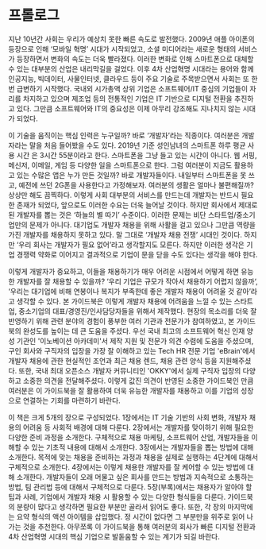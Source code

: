 # 프롤로그

지난 10년간 사회는 우리가 예상치 못한 빠른 속도로 발전했다. 2009년 애플 아이폰의 등장으로 인해 ‘모바일 혁명’ 시대가 시작되었고, 소셜 미디어라는 새로운 형태의 서비스가 등장하면서 변화의 속도는 더욱 빨라졌다. 이러한 변화로 인해 스마트폰으로 대체할 수 있는 대부분의 산업은 내리막길을 걸었다. 이후 4차 산업혁명 시대라는 용어와 함께 인공지능, 빅데이터, 사물인터넷, 클라우드 등이 주요 기술로 주목받으면서 사회는 또 한 번 급변하기 시작했다. 국내외 시가총액 상위 기업은 소프트웨어/IT 중심의 기업들이 자리를 차지하고 있으며 제조업 등의 전통적인 기업은 IT 기반으로 디지털 전환을 추진하고 있다. 그만큼 소프트웨어와 IT의 중요성은 이제 아무리 강조해도 지나치지 않는 시대가 되었다.

이 기술을 움직이는 핵심 인력은 누구일까? 바로 ‘개발자’라는 직종이다. 여러분은 개발자라는 말을 처음 들어봤을 수도 있다. 2019년 기준 성인남녀의 스마트폰 하루 평균 사용 시간 은 3시간 55분이라고 한다. 스마트폰을 그냥 들고 있는 시간이 아니다. 웹 서핑, 메신저, 이메일, 게임 등 다양한 일을 스마트폰으로 한다. 그럼 여러분이 지금도 활용하고 있는 수많은 앱은 누가 만든 것일까? 바로 개발자들이다. 내일부터 스마트폰을 못 쓰고, 예전에 쓰던 2G폰을 사용한다고 가정해보자. 여러분의 생활은 얼마나 불편해질까? 상상만 해도 끔찍하다. 이렇게 사회 대부분의 서비스를 만드는데 개발자는 반드시 필요한 존재가 되었다, 앞으로도 이러한 수요는 더욱 늘어날 것이다. 하지만 회사에서 제대로 된 개발자를 뽑는 것은 ‘하늘의 별 따기’ 수준이다. 이러한 문제는 비단 스타트업/중소기업만의 문제가 아니다. 대기업도 개발자 채용을 위해 사활을 걸고 있으나 그만큼 역량을 가진 개발자를 채용하지 못하고 있다. 말 그대로 ‘개발자 채용 전쟁’ 시대인 것이다. 하지만 ‘우리 회사는 개발자가 필요 없어’라고 생각할지도 모른다. 하지만 이러한 생각은 기업 경쟁력 약화로 이어지고 결과적으로 기업이 문을 닫을 수도 있다는 생각을 해야 한다.

이렇게 개발자가 중요하고, 이들을 채용하기가 매우 어려운 시점에서 어떻게 하면 유능한 개발자를 잘 채용할 수 있을까? ‘우리 기업은 규모가 작아서 채용하기 어렵지 않을까‘, ‘우리는 대기업에 비해 연봉이나 복지가 부족한데 좋은 개발자 채용이 어려울 것 같아’라고 생각할 수 있다. 본 가이드북은 이렇게 개발자 채용에 어려움을 느낄 수 있는 스타트업, 중소기업의 대표/경영진/인사담당자들을 위해서 제작했다. 현장의 목소리를 더욱 잘 반영하기 위해 관련 분야의 경험이 풍부한 여러 기관과 전문가가 참여하였고, 본 가이드북의 완성도를 높이는 데 큰 도움을 주셨다. 우선 국내 최고의 소프트웨어 혁신 인재 양성 기관인 '이노베이션 아카데미'서 제작 지원 및 전문가 의견 수렴에 도움을 주셨으며, 구인 회사와 구직자의 입장을 가장 잘 이해하고 있는 Tech HR 전문 기업 'eBrain'에서 개발자 채용에 관한 현실적인 조언과 최근 채용 렌드, 채용 관련 양식 등을 지원해주셨다. 또한, 국내 최대 오픈소스 개발자 커뮤니티인 'OKKY'에서 실제 구직자 입장의 다양하고 소중한 의견을 전달해주셨다. 이렇게 값진 의견이 반영된 소중한 가이드북인 만큼 여러분은 이 가이드북을 잘 활용하여 더욱 유능한 개발자를 채용하고 이를 기업의 성장으로 연결하는 기회를 마련하기 바란다.

‌‌이 책은 크게 5개의 장으로 구성되었다. 1장에서는 IT 기술 기반의 사회 변화, 개발자 채용의 어려움 등 사회적 배경에 대해 다룬다. 2장에서는 개발자를 맞이하기 위해 필요한 다양한 준비 과정을 소개한다. 구체적으로 채용 마케팅, 소프트웨어 산업, 개발자들을 이해할 수 있는 기초적 내용에 대해서 소개한다. 3장에서는 개발자들을 뽑는 방법에 대해 소개한다. 목적에 맞는 채용을 준비하는 과정과 채용을 실제로 실행하는 4단계에 대해서 구체적으로 소개한다. 4장에서는 이렇게 채용한 개발자를 잘 케어할 수 있는 방법에 대해 소개한다. 개발자들이 오래 머물고 싶은 회사를 만드는 방법과 지속적으로 소통하는 방법, 팀 관리법 등에 대해서 구체적으로 다룬다. 5장\(부록\)에서는 채용자가 알아야 할 팁과 사례, 기업에서 개발자 채용 시 활용할 수 있는 다양한 형식들을 다룬다. 가이드북의 분량이 많다고 생각하면 필요한 부분만 골라서 읽어도 좋다. 또한, 각 장의 마지막에는 요약 형식의 액션 아이템을 삽입했다. 정 시간이 없다면 그 부분만을 위주로 읽어 나가는 것을 추천한다. 아무쪼록 이 가이드북을 통해 여러분의 회사가 빠른 디지털 전환과 4차 산업혁명 시대의 핵심 기업으로 발돋움할 수 있는 계기가 되길 바란다.

